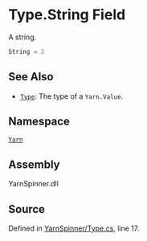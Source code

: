 # Type.String Field
A string.

```csharp
String = 2
```



## See Also
* [`Type`](/api/csharp/yarn/type.md): 
The type of a `Yarn.Value`.

## Namespace
[`Yarn`](/api/csharp/yarn/README.md)

## Assembly
YarnSpinner.dll

## Source
Defined in [YarnSpinner/Type.cs](https://github.com/YarnSpinnerTool/YarnSpinner//blob/develop/YarnSpinner/Type.cs#L17), line 17.
